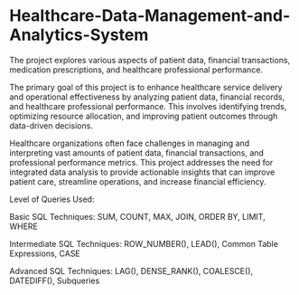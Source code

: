 # Healthcare-Data-Management-and-Analytics-System
The project explores various aspects of patient data, financial transactions, medication prescriptions, and healthcare professional performance.

The primary goal of this project is to enhance healthcare service delivery and operational effectiveness by analyzing patient data, financial records, and healthcare professional performance. This involves identifying trends, optimizing resource allocation, and improving patient outcomes through data-driven decisions.

Healthcare organizations often face challenges in managing and interpreting vast amounts of patient data, financial transactions, and professional performance metrics. This project addresses the need for integrated data analysis to provide actionable insights that can improve patient care, streamline operations, and increase financial efficiency.

Level of Queries Used:

Basic SQL Techniques: SUM, COUNT, MAX, JOIN, ORDER BY, LIMIT, WHERE

Intermediate SQL Techniques: ROW_NUMBER(), LEAD(), Common Table Expressions, CASE

Advanced SQL Techniques: LAG(), DENSE_RANK(), COALESCE(), DATEDIFF(), Subqueries
